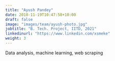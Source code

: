 ```yaml
---
title: "Ayush Pandey"
date: 2018-11-19T10:47:58+10:00
draft: false
image: "images/team/ayush-photo.jpg"
jobtitle: "B. Tech. Project, IITD, 2021"
linkedinurl: "https://www.linkedin.com/xsmeke"
weight: 3
---
```


Data analysis, machine learning, web scraping
